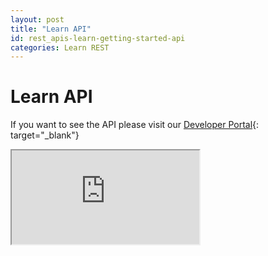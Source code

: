 ```yaml
---
layout: post
title: "Learn API"
id: rest_apis-learn-getting-started-api
categories: Learn REST
---
```


# Learn API

If you want to see the API please visit our [Developer Portal](https://developer.anthology.com/portal/displayApi/Learn){: target="\_blank"}

<iframe class="swagger" src="https://developer.anthology.com/portal/displayApi/Learn" title="Learn API">
</iframe>
